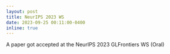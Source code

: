 ```yaml
---
layout: post
title: NeurIPS 2023 WS
date: 2023-09-25 00:11:00-0400
inline: true
---
```

A paper got accepted at the NeurIPS 2023 GLFrontiers WS (Oral)